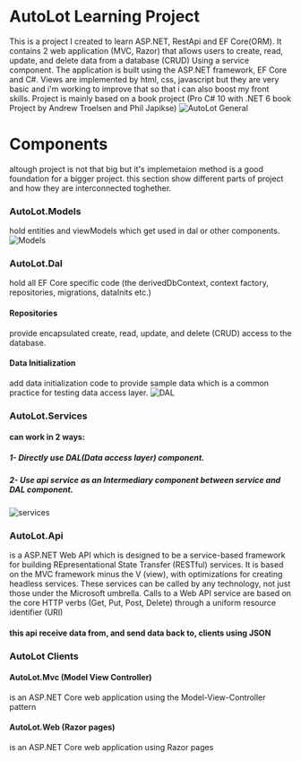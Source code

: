 # AutoLot Learning Project
This is a project I created to learn ASP.NET, RestApi and EF Core(ORM). It contains 2 web application (MVC, Razor) that allows users to create, read, update, and delete data from a database (CRUD) Using a service component. The application is built using the ASP.NET framework, EF Core and C#. Views are implemented by html, css, javascript but they are very basic and i'm working to improve that so that i can also boost my front skills.
Project is mainly based on a book project (Pro C# 10 with .NET 6 book Project by Andrew Troelsen and Phil Japikse)
![AutoLot General](https://github.com/MohammadAminKarimian/AutoLot/assets/42168296/9a27024e-671c-4af1-b8f7-30513a7092a9)
# Components
altough project is not that big but it's implemetaion method is a good foundation for a bigger project.
this section show different parts of project and how they are interconnected toghether.
### AutoLot.Models
hold entities and viewModels which get used in dal or other components.
![Models](https://github.com/MohammadAminKarimian/AutoLot/assets/42168296/f43d4e37-c3b4-4376-9a6c-96655739d429)
### AutoLot.Dal
hold all EF Core specific code (the derivedDbContext, context factory, repositories, migrations, dataInits etc.)
  #### Repositories
  provide encapsulated create, read, update, and delete (CRUD) access to the database.
  #### Data Initialization
  add data initialization code to provide sample data which is a common practice for testing data access layer.
  ![DAL](https://github.com/MohammadAminKarimian/AutoLot/assets/42168296/98f89758-cee5-454a-94b7-66eb3a4ac493)
### AutoLot.Services 
#### can work in 2 ways:
##### 1- Directly use DAL(Data access layer) component.
##### 2- Use api service as an Intermediary component between service and DAL component.
![services](https://github.com/MohammadAminKarimian/AutoLot/assets/42168296/3c641085-5498-470a-847b-d075b7369ee3)
### AutoLot.Api
is a ASP.NET Web API which is designed to be a service-based framework for building
REpresentational State Transfer (RESTful) services. It is based on the MVC framework minus the V (view),
with optimizations for creating headless services. These services can be called by any technology, not just
those under the Microsoft umbrella. Calls to a Web API service are based on the core HTTP verbs (Get, Put,
Post, Delete) through a uniform resource identifier (URI)
#### this api receive data from, and send data back to, clients using JSON
### AutoLot Clients
#### AutoLot.Mvc (Model View Controller)
is an ASP.NET Core web application using the Model-View-Controller pattern 
#### AutoLot.Web (Razor pages)
is an ASP.NET Core web application using Razor pages
